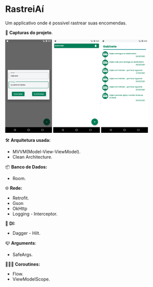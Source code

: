# RastreiAí

Um applicativo onde é possivel rastrear suas encomendas.

📱 **Capturas do projeto**.

<p align="center">

<img width=150 align=center src="images/Screenshot_1636058392.png"></img>
<img width=150 align=center src="images/Screenshot_1636058452.png"></img>
<img width=150 align=center src="images/Screenshot_1636058456.png"></img>

</p>

🛠️ **Arquitetura usada:**

- MVVM(Model-View-ViewModel).
- Clean Architecture.

📦 **Banco de Dados:**

- Room.

🌐 **Rede:**

- Retrofit.
- Gson
- OkHttp
- Logging - Interceptor.

💉 **DI:**

- Dagger - Hilt.

📪 **Arguments**:

- SafeArgs.

🏃🏻‍♂️ **Coroutines:**

- Flow.
- ViewModelScope.